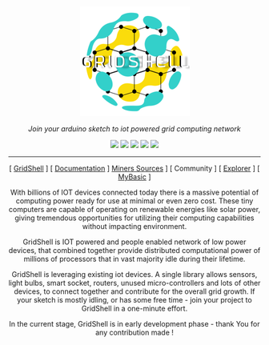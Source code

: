 <p align="center">
  <img  src="https://github.com/invpe/gridshell/blob/main/Resources/gridshell_small.png">
</p>

<p align="center">
  <i>Join your arduino sketch to iot powered grid computing network</i>
</p>

<div align="center">
<img src=https://explorer.gridshell.net/resources/miners.png>
<img src=https://explorer.gridshell.net/resources/tasks.png>
<img src=https://explorer.gridshell.net/resources/projects.png>
<img src=https://explorer.gridshell.net/resources/users.png>
<img src=https://explorer.gridshell.net/resources/tasksr.png>
</div>

- - - - - - - - - - - -

 
<div align="center" >
 
[ [GridShell](https://gridshl.wordpress.com/) ] [ [Documentation](https://github.com/invpe/gridshell/tree/main/Documentation) ] [Miners Sources](https://github.com/invpe/gridshell/tree/main/Miners/) ] [ Community ] [ [Explorer](https://explorer.gridshell.net:3000) ] [ [MyBasic](https://github.com/paladin-t/my_basic) ]
  
With billions of IOT devices connected today there is a massive potential of computing power ready for use at minimal or even zero cost. These tiny computers are capable of operating on renewable energies like solar power, giving tremendous opportunities for utilizing their computing capabilities without impacting environment.

GridShell is IOT powered and people enabled network of low power devices, that combined together provide distributed computational power of millions of processors that in vast majority idle during their lifetime.
  
  GridShell is leveraging existing iot devices. A single library allows sensors, light bulbs, smart socket, routers, unused micro-controllers and lots of other devices, to connect together and contribute for the overall grid growth. If your sketch is mostly idling, or has some free time - join your project to GridShell in a one-minute effort.
  
  In the current stage, GridShell is in early development phase - thank You for any contribution made !
